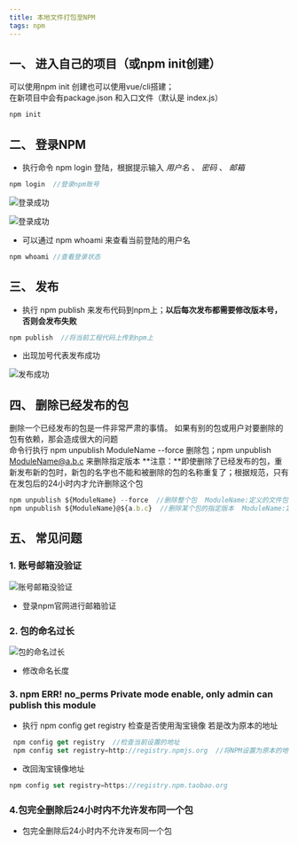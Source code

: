 ```yaml
---
title: 本地文件打包至NPM
tags: npm
---
```


## 一、 进入自己的项目（或npm init创建）

可以使用npm init 创建也可以使用vue/cli搭建；<br/>在新项目中会有package.json 和入口文件（默认是 index.js）

```javascript
npm init
```



## 二、 登录NPM

* 执行命令 npm login  登陆，根据提示输入 *用户名* 、 *密码* 、 *邮箱*

```javascript
npm login  //登录npm账号
```

![登录成功](https://gitee.com/Asmodeus12/typora-table/raw/master/image/20211203135426.png)

<img src="https://gitee.com/Asmodeus12/typora-table/raw/master/image/20211203135423.png" alt="登录成功" />

* 可以通过 npm whoami 来查看当前登陆的用户名

```javascript
npm whoami //查看登录状态
```



## 三、 发布

* 执行 npm publish 来发布代码到npm上；**以后每次发布都需要修改版本号，否则会发布失败**

```javascript
npm publish  //将当前工程代码上传到npm上
```

* 出现加号代表发布成功

![发布成功](https://gitee.com/Asmodeus12/typora-table/raw/master/image/20211203135431.png)



## 四、 删除已经发布的包

删除一个已经发布的包是一件非常严肃的事情。 如果有别的包或用户对要删除的包有依赖，那会造成很大的问题<br/>命令行执行 npm unpublish ModuleName --force 删除包；npm unpublish ModuleName@a.b.c 来删除指定版本
**注意：**即使删除了已经发布的包，重新发布新的包时，新包的名字也不能和被删除的包的名称重复了；根据规范，只有在发包后的24小时内才允许删除这个包

```javascript
npm unpublish ${ModuleName} --force  //删除整个包  ModuleName:定义的文件包名
npm unpublish ${ModuleName}@${a.b.c}  //删除某个包的指定版本  ModuleName:定义的文件包名  a.b.c:删除的版本号
```



## 五、 常见问题

### 1. 账号邮箱没验证

![账号邮箱没验证](https://gitee.com/Asmodeus12/typora-table/raw/master/image/20211203135436.png)

* 登录npm官网进行邮箱验证

### 2. 包的命名过长

![包的命名过长](https://gitee.com/Asmodeus12/typora-table/raw/master/image/20211203135441.png)

* 修改命名长度

### 3. npm ERR! no_perms Private mode enable, only admin can publish this module

* 执行 npm config get registry 检查是否使用淘宝镜像 若是改为原本的地址

``` javascript
 npm config get registry  //检查当前设置的地址
 npm config set registry=http://registry.npmjs.org  //将NPM设置为原本的地址
```

* 改回淘宝镜像地址

```javascript
npm config set registry=https://registry.npm.taobao.org
```



### 4.包完全删除后24小时内不允许发布同一个包

* 包完全删除后24小时内不允许发布同一个包

